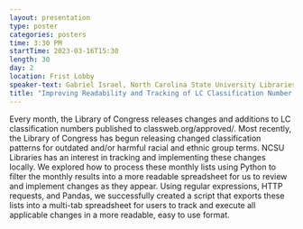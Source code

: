 ```yaml
---
layout: presentation
type: poster
categories: posters
time: 3:30 PM
startTime: 2023-03-16T15:30
length: 30
day: 2
location: Frist Lobby
speaker-text: Gabriel Israel, North Carolina State University Libraries
title: "Improving Readability and Tracking of LC Classification Number Updates with Python"
---
```

Every month, the Library of Congress releases changes and additions to LC classification numbers
published to classweb.org/approved/. Most recently, the Library of Congress has begun releasing
changed classification patterns for outdated and/or harmful racial and ethnic group terms. NCSU
Libraries has an interest in tracking and implementing these changes locally. We explored how to
process these monthly lists using Python to filter the monthly results into a more readable
spreadsheet for us to review and implement changes as they appear. Using regular expressions, HTTP
requests, and Pandas, we successfully created a script that exports these lists into a multi-tab
spreadsheet for users to track and execute all applicable changes in a more readable, easy to use
format.
